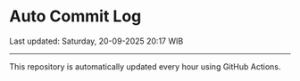 # Auto Commit Log

Last updated: Saturday, 20-09-2025 20:17 WIB

---

This repository is automatically updated every hour using GitHub Actions.
